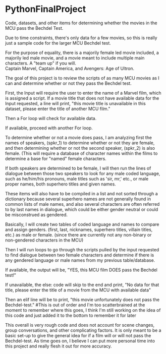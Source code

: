 # PythonFinalProject
Code, datasets, and other items for determining whether the movies in the MCU pass the Bechdel Test.

Due to time constraints, there's only data for a few movies, so this is really just a sample code for the larger MCU Bechdel test. 

For the purpose of equality, there is a majorily female led movie included, a majorily led male movie, and a movie meant to include multiple main characters. A "team up" if you will.  
Captain Marvel, Captain America, and Avengers: Age of Ultron.

The goal of this project is to review the scripts of as many MCU movies as I can and determine whether or not they pass the Bechdel test.

First, the Input will require the user to enter the name of a Marvel film, which is assigned a script. 
If a movie title that does not have available data for the Input requested, a line will print, "this movie title is unavailable in this dataset, please enter the title of another MCU film."

Then a For loop will check for available data. 

If available, proceed with another For loop.

To determine whether or not a movie does pass, I am analyzing first the names of speakers, (spkr_1) to determine whether or not they are female, and then determining whether or not the second speaker, (spkr_2) is also female. 
(This will require a database of character names within the films to determine a base for "named" female characters.

If both speakers are determined to be female, I will then run the lines of dialogue between those two speakers to look for any male coded language, such as he/him/his pronouns, male titles such as 'sir, mr,' etc., or male proper names, both superhero titles and given names.

These items will also have to be compiled in a list and not sorted through a dictionary because several superhero names are not generally found in common lists of male names, and also several characters are often referred to by last names in dialogue, which could be either gender neutral or could be misconstrued as gendered.

Basically, I will create two tables of coded language and names to compare and assign genders. (first, last, nicknames, superhero titles, villain titles, etc.) as male or female. (since there are currently not any non-binary or non-gendered characters in the MCU)

Then I will run loops to go through the scripts pulled by the input requested to find dialogue between two female characters and determine if there is any gendered language or male names from my previous table/database.

If available, the output will be, "YES, this MCU film DOES pass the Bechdel test!"

If unavailable, the else: code will skip to the end and print, "No data for that title, please enter the title of a movie from the MCU with available data"

Then an elif line will be to print, "this movie unfortunately does not pass the Bechdel-test." #This is out of order and I'm too scatterbrained at the moment to remember where this goes, I think I'm still working on the idea of this code and just added it to the bottom to remember it for later


This overall is very rough code and does not account for scene changes, group conversations, and other complicating factors. 
It is only meant to be a basic set-up to give the general idea for if a film will or will not pass the Bechdel-test. As time goes on, I believe I can put more personal time into this project and really flesh it out for more accuracy. 
